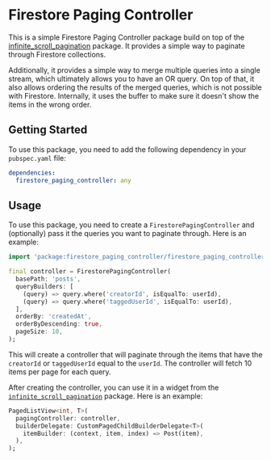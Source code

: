 # Firestore Paging Controller

This is a simple Firestore Paging Controller package build on top of the [infinite_scroll_pagination](https://pub.dev/packages/infinite_scroll_pagination) package. It provides a simple way to paginate through Firestore collections.

Additionally, it provides a simple way to merge multiple queries into a single stream, which ultimately allows you to have an OR query. On top of that, it also allows ordering the results of the merged queries, which is not possible with Firestore. Internally, it uses the buffer to make sure it doesn't show the items in the wrong order.

## Getting Started

To use this package, you need to add the following dependency in your `pubspec.yaml` file:

```yaml
dependencies:
  firestore_paging_controller: any
```

## Usage

To use this package, you need to create a `FirestorePagingController` and (optionally) pass it the queries you want to paginate through. Here is an example:

```dart
import 'package:firestore_paging_controller/firestore_paging_controller.dart';

final controller = FirestorePagingController(
  basePath: 'posts',
  queryBuilders: [
    (query) => query.where('creatorId', isEqualTo: userId),
    (query) => query.where('taggedUserId', isEqualTo: userId),
  ],
  orderBy: 'createdAt',
  orderByDescending: true,
  pageSize: 10,
);
```

This will create a controller that will paginate through the items that have the `creatorId` or `taggedUserId` equal to the `userId`. The controller will fetch 10 items per page for each query.

After creating the controller, you can use it in a widget from the [`infinite_scroll_pagination`](https://pub.dev/packages/infinite_scroll_pagination) package. Here is an example:

```dart
PagedListView<int, T>(
  pagingController: controller,
  builderDelegate: CustomPagedChildBuilderDelegate<T>(
    itemBuilder: (context, item, index) => Post(item),
  ),
);
```

